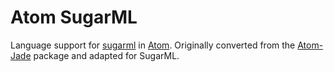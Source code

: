 # Atom SugarML

Language support for [sugarml](https://github.com/reshape/sugarml) in [Atom](http://atom.io). Originally converted from the [Atom-Jade](https://github.com/merrihew/atom-jade) package and adapted for SugarML.
